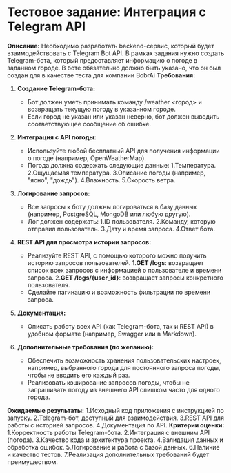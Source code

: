 # Тестовое задание: Интеграция с Telegram API #

**Описание:**
   Необходимо разработать backend-сервис, который будет взаимодействовать с Telegram Bot API. В рамках задания нужно создать Telegram-бота, который предоставляет информацию о погоде в заданном городе. В боте обязательно должно быть указано, что он был создан для в качестве теста для компании BobrAi
**Требования:**

1. **Создание Telegram-бота:**
   - Бот должен уметь принимать команду /weather <город> и возвращать текущую погоду в указанном городе.
   - Если город не указан или указан неверно, бот должен выводить соответствующее сообщение об ошибке.
2. **Интеграция с API погоды:**
   - Используйте любой бесплатный API для получения информации о погоде (например, OpenWeatherMap).
   - Погода должна содержать следующие данные:
      1.Температура.
      2.Ощущаемая температура.
      3.Описание погоды (например, "ясно", "дождь").
      4.Влажность.
      5.Скорость ветра.
3. **Логирование запросов:**
   - Все запросы к боту должны логироваться в базу данных (например, PostgreSQL, MongoDB или любую другую).
   - Лог должен содержать:
      1.ID пользователя.
      2.Команду, которую отправил пользователь.
      3.Дату и время запроса.
      4.Ответ бота.
4. **REST API для просмотра истории запросов:**
   - Реализуйте REST API, с помощью которого можно получить историю запросов пользователей.
      1.**GET /logs**: возвращает список всех запросов с информацией о пользователе и времени запроса.
      2.**GET /logs/{user\_id}**: возвращает запросы конкретного пользователя.
   - Сделайте пагинацию и возможность фильтрации по времени запроса.

   
5. **Документация:**
   - Описать работу всех API (как Telegram-бота, так и REST API) в удобном формате (например, Swagger или в Markdown).
6. **Дополнительные требования (по желанию):**
   - Обеспечить возможность хранения пользовательских настроек, например, выбранного города для постоянного запроса погоды, чтобы не вводить его каждый раз.
   - Реализовать кэширование запросов погоды, чтобы не запрашивать погоду из внешнего API слишком часто для одного города.


**Ожидаемые результаты:**
   1.Исходный код приложения с инструкцией по запуску.
   2.Telegram-бот, доступный для взаимодействия.
   3.REST API для работы с историей запросов.
   4.Документация по API.
**Критерии оценки:**
   1.Корректность работы Telegram-бота.
   2.Интеграция с внешним API (погода).
   3.Качество кода и архитектура проекта.
   4.Валидация данных и обработка ошибок.
   5.Логирование и работа с базой данных.
   6.Наличие и качество тестов.
   7.Реализация дополнительных требований будет преимуществом.

